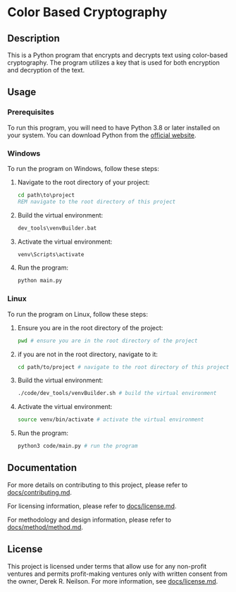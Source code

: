 # Color Based Cryptography

## Description

This is a Python program that encrypts and decrypts text using color-based cryptography. The program utilizes a key that is used for both encryption and decryption of the text.

## Usage

### Prerequisites

To run this program, you will need to have Python 3.8 or later installed on your system. You can download Python from the [official website](https://www.python.org/downloads/).

### Windows

To run the program on Windows, follow these steps:

1. Navigate to the root directory of your project:

   ```cmd
   cd path\to\project
   REM navigate to the root directory of this project
   ```

2. Build the virtual environment:

   ```cmd
   dev_tools\venvBuilder.bat
   ```

3. Activate the virtual environment:

   ```cmd
   venv\Scripts\activate
   ```

4. Run the program:

   ```cmd
   python main.py
   ```

### Linux

To run the program on Linux, follow these steps:

1. Ensure you are in the root directory of the project:

   ```bash
   pwd # ensure you are in the root directory of the project
   ```

2. if you are not in the root directory, navigate to it:

   ```bash
   cd path/to/project # navigate to the root directory of this project
   ```

3. Build the virtual environment:

   ```bash
   ./code/dev_tools/venvBuilder.sh # build the virtual environment
   ```

4. Activate the virtual environment:

   ```bash
   source venv/bin/activate # activate the virtual environment
   ```

5. Run the program:

   ```bash
   python3 code/main.py # run the program
   ```

## Documentation

For more details on contributing to this project, please refer to [docs/contributing.md](docs/contributing.md).

For licensing information, please refer to [docs/license.md](docs/license.md).

For methodology and design information, please refer to [docs/method/method.md](docs/method/method.md).

## License

This project is licensed under terms that allow use for any non-profit ventures and permits profit-making ventures only with written consent from the owner, Derek R. Neilson. For more information, see [docs/license.md](docs/license.md).
